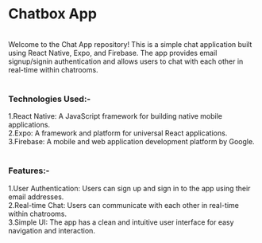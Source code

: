 <H1>Chatbox App</H1>
<br>
Welcome to the Chat App repository! This is a simple chat application built using React Native, Expo, and Firebase. The app provides email signup/signin authentication and allows users to chat with each other in real-time within chatrooms.
<br>
<br>
<h3>Technologies Used:-</h3>
1.React Native: A JavaScript framework for building native mobile applications.<br>
2.Expo: A framework and platform for universal React applications.<br>
3.Firebase: A mobile and web application development platform by Google.<br>
<br>
<h3>Features:-</h3>
1.User Authentication: Users can sign up and sign in to the app using their email addresses.<br>
2.Real-time Chat: Users can communicate with each other in real-time within chatrooms.<br>
3.Simple UI: The app has a clean and intuitive user interface for easy navigation and interaction.<br>
<br>
